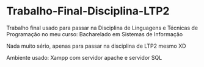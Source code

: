 # Trabalho-Final-Disciplina-LTP2
Trabalho final usado para passar na Disciplina de Linguagens e Técnicas de Programação no meu curso: Bacharelado em Sistemas de Informação

Nada muito sério, apenas para passar na disciplina de LTP2 mesmo XD

Ambiente usado: Xampp com servidor apache e servidor SQL
